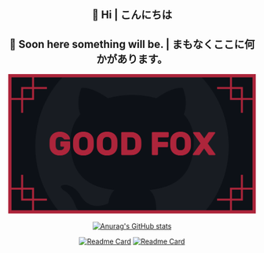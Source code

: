 
<div align="center">

## 👋 Hi | こんにちは

## 🎃 Soon here something will be. | まもなくここに何かがあります。

<a href="https://github.com/Good4Fox"><img src="https://github.com/Good4Fox/Good4Fox/blob/main/.github/README/good_fox_logo.svg" alt="Good4Fox" width="auto" height="auto"></a>

<a href="https://github.com/Good4Fox">![Anurag's GitHub stats](https://github-readme-stats.vercel.app/api?username=Good4Fox&show_icons=true&bg_color=0D1117&border_color=0D1117)</a>

<a href="https://github.com/Good4Fox/QuickRapidX">![Readme Card](https://github-readme-stats.vercel.app/api/pin/?username=Good4Fox&repo=QuickRapidX&show_icons=true&bg_color=0D1117&border_color=0D1117)</a>
<a href="https://github.com/Good4Fox/WhisperSyncCopy">![Readme Card](https://github-readme-stats.vercel.app/api/pin/?username=Good4Fox&repo=WhisperSyncCopy&show_icons=true&bg_color=0D1117&border_color=0D1117)
</a>

</div>
